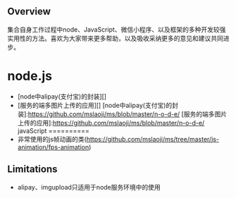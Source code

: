 ## Overview
集合自身工作过程中node、JavaScript、微信小程序、以及框架的多种开发较强实用性的方法。喜欢为大家带来更多帮助，以及吸收采纳更多的意见和建议共同进步。

node.js
=======
- [node中alipay(支付宝)的封装][]
- [服务的端多图片上传的应用][]
[node中alipay(支付宝)的封装]:https://github.com/mslaoji/ms/blob/master/n-o-d-e/
[服务的端多图片上传的应用]:https://github.com/mslaoji/ms/blob/master/n-o-d-e/
javaScript
==========
- 非常使用的js帧动画的类(https://github.com/mslaoji/ms/tree/master/js-animation/fps-animation)

## Limitations
- alipay、imgupload只适用于node服务环境中的使用
